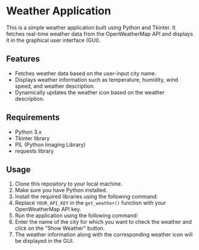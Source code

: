 # Weather Application

This is a simple weather application built using Python and Tkinter. It fetches real-time weather data from the OpenWeatherMap API and displays it in the graphical user interface (GUI).

## Features

- Fetches weather data based on the user-input city name.
- Displays weather information such as temperature, humidity, wind speed, and weather description.
- Dynamically updates the weather icon based on the weather description.

## Requirements

- Python 3.x
- Tkinter library
- PIL (Python Imaging Library)
- requests library

## Usage

1. Clone this repository to your local machine.
2. Make sure you have Python installed.
3. Install the required libraries using the following command:
4. Replace `YOUR_API_KEY` in the `get_weather()` function with your OpenWeatherMap API key.
5. Run the application using the following command:
6. Enter the name of the city for which you want to check the weather and click on the "Show Weather" button.
7. The weather information along with the corresponding weather icon will be displayed in the GUI.
